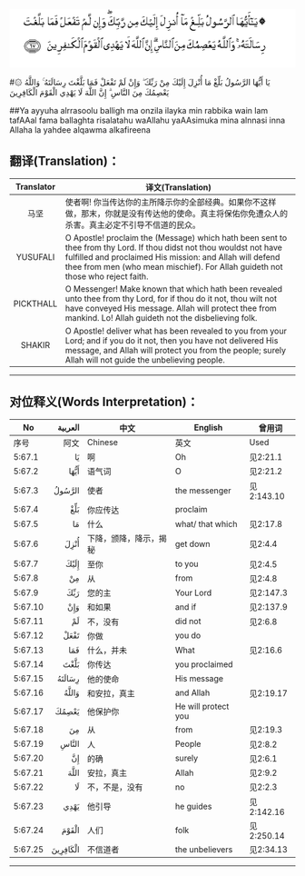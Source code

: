 ![005:067](images/005_067.gif)

#۞ يَا أَيُّهَا الرَّسُولُ بَلِّغْ مَا أُنْزِلَ إِلَيْكَ مِنْ رَبِّكَ ۖ وَإِنْ لَمْ تَفْعَلْ فَمَا بَلَّغْتَ رِسَالَتَهُ ۚ وَاللَّهُ يَعْصِمُكَ مِنَ النَّاسِ ۗ إِنَّ اللَّهَ لَا يَهْدِي الْقَوْمَ الْكَافِرِينَ 

##Ya ayyuha alrrasoolu balligh ma onzila ilayka min rabbika wain lam tafAAal fama ballaghta risalatahu waAllahu yaAAsimuka mina alnnasi inna Allaha la yahdee alqawma alkafireena 

## 翻译(Translation)：

| Translator | 译文(Translation)                                            |
| :--------: | ------------------------------------------------------------ |
|    马坚    | 使者啊! 你当传达你的主所降示你的全部经典。如果你不这样做，那末，你就是没有传达他的使命。真主将保佑你免遭众人的杀害。真主必定不引导不信道的民众。 |
|  YUSUFALI  | O Apostle! proclaim the (Message) which hath been sent to thee from thy Lord. If thou didst not thou wouldst not have fulfilled and proclaimed His mission: and Allah will defend thee from men (who mean mischief). For Allah guideth not those who reject faith. |
| PICKTHALL  | O Messenger! Make known that which hath been revealed unto thee from thy Lord, for if thou do it not, thou wilt not have conveyed His message. Allah will protect thee from mankind. Lo! Allah guideth not the disbelieving folk. |
|   SHAKIR   | O Apostle! deliver what has been revealed to you from your Lord; and if you do it not, then you have not delivered His message, and Allah will protect you from the people; surely Allah will not guide the unbelieving people. |

---

## 对位释义(Words Interpretation)：

| No   | العربية | 中文    | English | 曾用词 |
| ---- | ------: | ------- | ------- | ------ |
| 序号 |    阿文 | Chinese | 英文    | Used   |
| 5:67.1  | يَا       | 啊                     | Oh                  | 见2:21.1   |
| 5:67.2  | أَيُّهَا     | 语气词                 | O                   | 见2:21.2   |
| 5:67.3  | الرَّسُولُ   | 使者                   | the messenger       | 见2:143.10 |
| 5:67.4  | بَلِّغْ      | 你应传达               | proclaim            |            |
| 5:67.5  | مَا       | 什么                   | what/ that which    | 见2:17.8   |
| 5:67.6  | أُنْزِلَ     | 下降，颁降，降示，揭秘 | get down            | 见2:4.4    |
| 5:67.7  | إِلَيْكَ     | 至你                   | to you              | 见2:4.5    |
| 5:67.8  | مِنْ       | 从                     | from                | 见2:4.8    |
| 5:67.9  | رَبِّكَ      | 您的主                 | Your Lord           | 见2:147.3 |
| 5:67.10 | وَإِنْ      | 和如果                 | and if              | 见2:137.9  |
| 5:67.11 | لَمْ       | 不，没有               | did not             | 见2:6.8    |
| 5:67.12 | تَفْعَلْ     | 你做                   | you do              |            |
| 5:67.13 | فَمَا      | 什么，并未             | What                | 见2:16.6   |
| 5:67.14 | بَلَّغْتَ     | 你传达                 | you proclaimed      |            |
| 5:67.15 | رِسَالَتَهُ   | 他的使命               | His message         |            |
| 5:67.16 | وَاللَّهُ    | 和安拉，真主           | and Allah           | 见2:19.17  |
| 5:67.17 | يَعْصِمُكَ    | 他保护你               | He will protect you |            |
| 5:67.18 | مِنَ       | 从                     | from                | 见2:19.3 |
| 5:67.19 | النَّاسِ    | 人                     | People              | 见2:8.2    |
| 5:67.20 | إِنَّ       | 的确                   | surely              | 见2:6.1    |
| 5:67.21 | اللَّهَ     | 安拉，真主             | Allah               | 见2:9.2    |
| 5:67.22 | لَا       | 不，不是，没有         | no                  | 见2:2.3    |
| 5:67.23 | يَهْدِي     | 他引导                 | he guides           | 见2:142.16 |
| 5:67.24 | الْقَوْمَ    | 人们                   | folk                | 见2:250.14 |
| 5:67.25 | الْكَافِرِينَ | 不信道者               | the unbelievers     | 见2:34.13  |

---